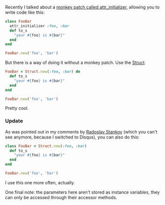 Recently I talked about a [monkey patch called attr_initializer](/monkey-patch-of-the-month-attr_initializer), allowing you to write code like this:

``` ruby
class FooBar
  attr_initializer :foo, :bar
  def to_s
    "your #{foo} is #{bar}"
  end
end

FooBar.new('foo', 'bar')
```

But there is a way of doing it without a monkey patch. Use the [Struct](http://apidock.com/ruby/Struct).

``` ruby
FooBar = Struct.new(:foo, :bar) do
  def to_s
    "your #{foo} is #{bar}"
  end
end

FooBar.new('foo', 'bar')
```

Pretty cool.

<h3>Update</h3>

As was pointed out in my comments by [Radoslav Stankov](http://rstankov.com/) (which you can't see anymore, because I switched to Disqus), you can also do this:

``` ruby
class FooBar < Struct.new(:foo, :bar)
  def to_s
    "your #{foo} is #{bar}"
  end
end

FooBar.new('foo', 'bar')
```

I use this one more often, actually.

One final note: the parameters here aren't stored as instance variables, they can only be accessed through their accessor methods.
